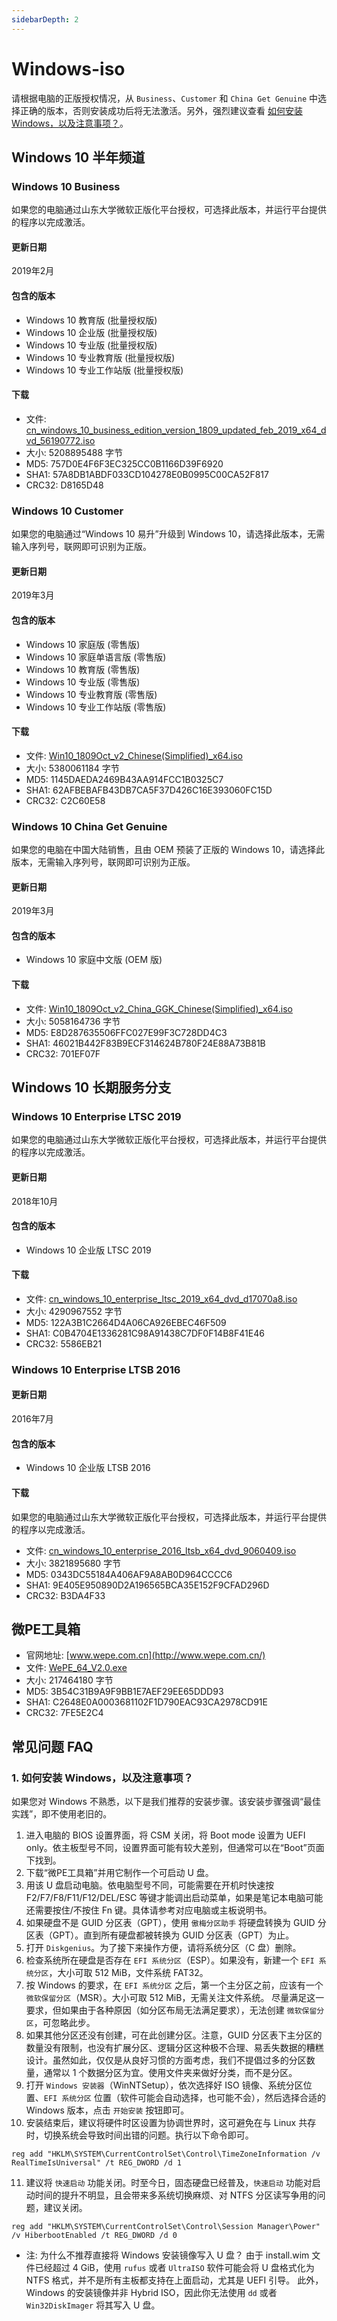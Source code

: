 ```yaml
---
sidebarDepth: 2
---
```

# Windows-iso

请根据电脑的正版授权情况，从 `Business`、`Customer` 和 `China Get Genuine` 中选择正确的版本，否则安装成功后将无法激活。另外，强烈建议查看 [如何安装 Windows，以及注意事项？](#1-如何安装-windows以及注意事项)。

## Windows 10 半年频道

### Windows 10 Business

如果您的电脑通过山东大学微软正版化平台授权，可选择此版本，并运行平台提供的程序以完成激活。

#### 更新日期
2019年2月

#### 包含的版本
- Windows 10 教育版 (批量授权版)
- Windows 10 企业版 (批量授权版)
- Windows 10 专业版 (批量授权版)
- Windows 10 专业教育版 (批量授权版)
- Windows 10 专业工作站版 (批量授权版)

#### 下载
- 文件: [cn_windows_10_business_edition_version_1809_updated_feb_2019_x64_dvd_56190772.iso](/windows-iso/iso/cn_windows_10_business_edition_version_1809_updated_feb_2019_x64_dvd_56190772.iso)
- 大小: 5208895488 字节
- MD5: 757D0E4F6F3EC325CC0B1166D39F6920
- SHA1: 57A8DB1ABDF033CD104278E0B0995C00CA52F817
- CRC32: D8165D48

### Windows 10 Customer

如果您的电脑通过“Windows 10 易升”升级到 Windows 10，请选择此版本，无需输入序列号，联网即可识别为正版。

#### 更新日期
2019年3月

#### 包含的版本
- Windows 10 家庭版 (零售版)
- Windows 10 家庭单语言版 (零售版)
- Windows 10 教育版 (零售版)
- Windows 10 专业版 (零售版)
- Windows 10 专业教育版 (零售版)
- Windows 10 专业工作站版 (零售版)

#### 下载
- 文件: [Win10_1809Oct_v2_Chinese(Simplified)_x64.iso](/windows-iso/iso/Win10_1809Oct_v2_Chinese(Simplified)_x64.iso)
- 大小: 5380061184 字节
- MD5: 1145DAEDA2469B43AA914FCC1B0325C7
- SHA1: 62AFBEBAFB43DB7CA5F37D426C16E393060FC15D
- CRC32: C2C60E58

### Windows 10 China Get Genuine

如果您的电脑在中国大陆销售，且由 OEM 预装了正版的 Windows 10，请选择此版本，无需输入序列号，联网即可识别为正版。

#### 更新日期
2019年3月

#### 包含的版本
- Windows 10 家庭中文版 (OEM 版)

#### 下载
- 文件: [Win10_1809Oct_v2_China_GGK_Chinese(Simplified)_x64.iso](/windows-iso/iso/Win10_1809Oct_v2_China_GGK_Chinese(Simplified)_x64.iso)
- 大小: 5058164736 字节
- MD5: E8D287635506FFC027E99F3C728DD4C3
- SHA1: 46021B442F83B9ECF314624B780F24E88A73B81B
- CRC32: 701EF07F

## Windows 10 长期服务分支

### Windows 10 Enterprise LTSC 2019

如果您的电脑通过山东大学微软正版化平台授权，可选择此版本，并运行平台提供的程序以完成激活。

#### 更新日期
2018年10月

#### 包含的版本
- Windows 10 企业版 LTSC 2019

#### 下载
- 文件: [cn_windows_10_enterprise_ltsc_2019_x64_dvd_d17070a8.iso](/windows-iso/iso/cn_windows_10_enterprise_ltsc_2019_x64_dvd_d17070a8.iso)
- 大小: 4290967552 字节
- MD5: 122A3B1C2664D4A06CA926EBEC46F509
- SHA1: C0B4704E1336281C98A91438C7DF0F14B8F41E46
- CRC32: 5586EB21

### Windows 10 Enterprise LTSB 2016

#### 更新日期
2016年7月

#### 包含的版本
- Windows 10 企业版 LTSB 2016

#### 下载
如果您的电脑通过山东大学微软正版化平台授权，可选择此版本，并运行平台提供的程序以完成激活。

- 文件: [cn_windows_10_enterprise_2016_ltsb_x64_dvd_9060409.iso](/windows-iso/iso/cn_windows_10_enterprise_2016_ltsb_x64_dvd_9060409.iso)
- 大小: 3821895680 字节
- MD5: 0343DC55184A406AF9A8AB0D964CCCC6
- SHA1: 9E405E950890D2A196565BCA35E152F9CFAD296D
- CRC32: B3DA4F33

## 微PE工具箱
- 官网地址: [www.wepe.com.cn](http://www.wepe.com.cn/)
- 文件: [WePE_64_V2.0.exe](/windows-iso/iso/WePE_64_V2.0.exe)
- 大小: 217464180 字节
- MD5: 3B54C31B9A9F9BB1E7AEF29EE65DDD93
- SHA1: C2648E0A0003681102F1D790EAC93CA2978CD91E
- CRC32: 7FE5E2C4

## 常见问题 FAQ
### 1. 如何安装 Windows，以及注意事项？
如果您对 Windows 不熟悉，以下是我们推荐的安装步骤。该安装步骤强调“最佳实践”，即不使用老旧的。
1. 进入电脑的 BIOS 设置界面，将 CSM 关闭，将 Boot mode 设置为 UEFI only。依主板型号不同，设置界面可能有较大差别，但通常可以在“Boot”页面下找到。
2. 下载“微PE工具箱”并用它制作一个可启动 U 盘。
3. 用该 U 盘启动电脑。依电脑型号不同，可能需要在开机时快速按 F2/F7/F8/F11/F12/DEL/ESC 等键才能调出启动菜单，如果是笔记本电脑可能还需要按住/不按住 Fn 键。具体请参考对应电脑或主板说明书。
4. 如果硬盘不是 GUID 分区表（GPT），使用 `傲梅分区助手` 将硬盘转换为 GUID 分区表（GPT）。直到所有硬盘都被转换为 GUID 分区表（GPT）为止。
5. 打开 `Diskgenius`。为了接下来操作方便，请将系统分区（C 盘）删除。
6. 检查系统所在硬盘是否存在 `EFI 系统分区`（ESP）。如果没有，新建一个 `EFI 系统分区`，大小可取 512 MiB，文件系统 FAT32。
7. 按 Windows 的要求，在 `EFI 系统分区` 之后，第一个主分区之前，应该有一个 `微软保留分区`（MSR）。大小可取 512 MiB，无需关注文件系统。
尽量满足这一要求，但如果由于各种原因（如分区布局无法满足要求），无法创建 `微软保留分区`，可忽略此步。
8. 如果其他分区还没有创建，可在此创建分区。注意，GUID 分区表下主分区的数量没有限制，也没有扩展分区、逻辑分区这种极不合理、易丢失数据的糟糕设计。虽然如此，仅仅是从良好习惯的方面考虑，我们不提倡过多的分区数量，通常以 1 个数据分区为宜。使用文件夹来做好分类，而不是分区。
9. 打开 `Windows 安装器`（WinNTSetup），依次选择好 ISO 镜像、系统分区位置、`EFI 系统分区` 位置（软件可能会自动选择，也可能不会），然后选择合适的 Windows 版本，点击 `开始安装` 按钮即可。
10. 安装结束后，建议将硬件时区设置为协调世界时，这可避免在与 Linux 共存时，切换系统会导致时间出错的问题。执行以下命令即可。
```shell
reg add "HKLM\SYSTEM\CurrentControlSet\Control\TimeZoneInformation /v   RealTimeIsUniversal" /t REG_DWORD /d 1
```
11. 建议将 `快速启动` 功能关闭。时至今日，固态硬盘已经普及，`快速启动` 功能对启动时间的提升不明显，且会带来多系统切换麻烦、对 NTFS 分区读写争用的问题，建议关闭。
```shell
reg add "HKLM\SYSTEM\CurrentControlSet\Control\Session Manager\Power" /v HiberbootEnabled /t REG_DWORD /d 0
```

- 注: 为什么不推荐直接将 Windows 安装镜像写入 U 盘？
  由于 install.wim 文件已经超过 4 GiB，使用 `rufus` 或者 `UltraISO` 软件可能会将 U 盘格式化为 NTFS 格式，并不是所有主板都支持在上面启动，尤其是 UEFI 引导。
  此外，Windows 的安装镜像并非 Hybrid ISO，因此你无法使用 `dd` 或者 `Win32DiskImager` 将其写入 U 盘。
